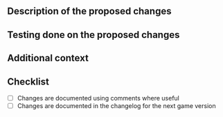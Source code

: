 
<!-- 

General useful tooling:

- [GifToScreen](https://www.screentogif.com/): Free, open source screen recorder that can export to MP4. If the changes are visual, these can help you tell us exactly what the changes imply!

 -->

## Description of the proposed changes

<!-- 

A clear and concise description (or visuals) of what the changes imply. If 
it closes an issue, make sure to use closing keywords to automatically link 
the issue.

-->

## Testing done on the proposed changes

<!-- 

List all relevant testing that you've done to confirm the changes work.

-->

## Additional context

<!-- 

Add any other context about the pull request here. 

-->

## Checklist

- [ ] Changes are documented using comments where useful
- [ ] Changes are documented in the changelog for the next game version

